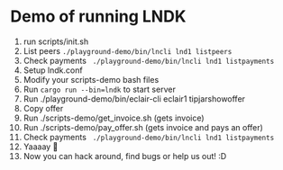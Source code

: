 # Demo of running LNDK

1. run scripts/init.sh
1. List peers `./playground-demo/bin/lncli lnd1 listpeers`
1. Check payments ` ./playground-demo/bin/lncli lnd1 listpayments`
1. Setup lndk.conf
1. Modify your scripts-demo bash files
1. Run `cargo run --bin=lndk` to start server
1. Run ./playground-demo/bin/eclair-cli eclair1 tipjarshowoffer
1. Copy offer
1. Run ./scripts-demo/get_invoice.sh (gets invoice)
1. Run ./scripts-demo/pay_offer.sh (gets invoice and pays an offer)
1. Check payments ` ./playground-demo/bin/lncli lnd1 listpayments`
1. Yaaaay 🎉
1. Now you can hack around, find bugs or help us out! :D
